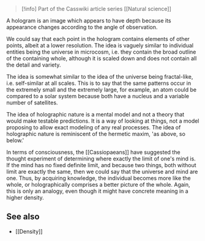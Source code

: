 
> [!info] Part of the Casswiki article series [[Natural science]]

A hologram is an image which appears to have depth because its appearance changes according to the angle of observation.

We could say that each point in the hologram contains elements of other points, albeit at a lower resolution. The idea is vaguely similar to individual entities being the universe in microcosm, i.e. they contain the broad outline of the containing whole, although it is scaled down and does not contain all the detail and variety.

The idea is somewhat similar to the idea of the universe being fractal-like, i.e. self-similar at all scales. This is to say that the same patterns occur in the extremely small and the extremely large, for example, an atom could be compared to a solar system because both have a nucleus and a variable number of satellites.

The idea of holographic nature is a mental model and not a theory that would make testable predictions. It is a way of looking at things, not a model proposing to allow exact modeling of any real processes. The idea of holographic nature is reminiscent of the hermetic maxim, 'as above, so below.'

In terms of consciousness, the [[Cassiopaeans]] have suggested the thought experiment of determining where exactly the limit of one's mind is. If the mind has no fixed definite limit, and because two things, both without limit are exactly the same, then we could say that the universe and mind are one. Thus, by acquiring knowledge, the individual becomes more like the whole, or holographically comprises a better picture of the whole. Again, this is only an analogy, even though it might have concrete meaning in a higher density.

See also
--------

*   [[Density]]
